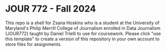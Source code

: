 # JOUR 772 - Fall 2024

This repo is a shell for Zsana Hoskins who is a student at the University of Maryland's Philip Merrill College of Journalism enrolled in Data Journalism (JOUR772) taught by Daniel Trielli to use for coursework.  Please click "use this template" to create a version of this repository in your own account to store files for assignments.